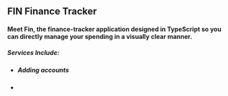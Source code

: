 ## FIN Finance Tracker

#### Meet Fin, the finance-tracker application designed in TypeScript so you can directly manage your spending in a visually clear manner.
##### Services Include:
- ##### Adding accounts
- 
